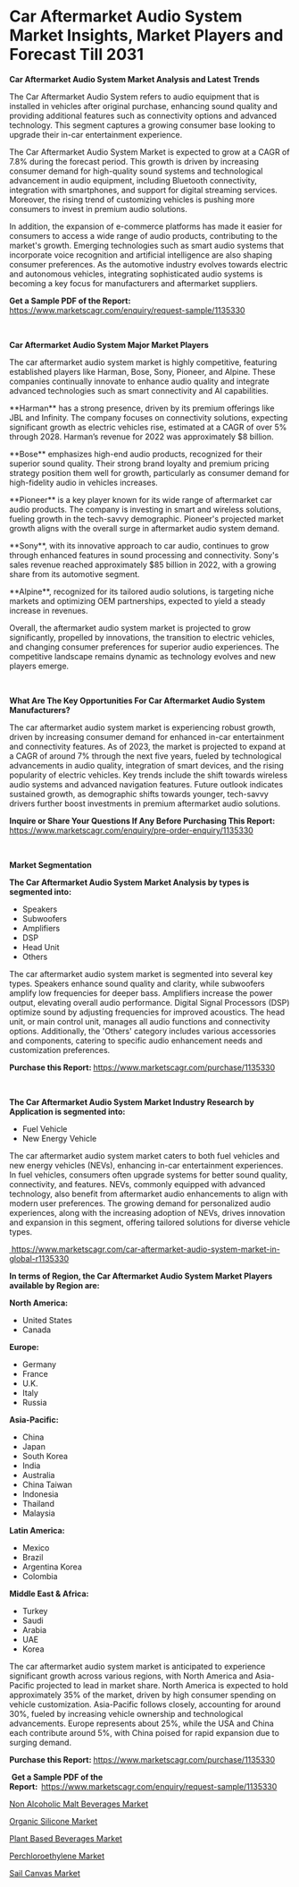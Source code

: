 <p><h1>Car Aftermarket Audio System Market Insights, Market Players and Forecast Till 2031</h1></p><p><strong>Car Aftermarket Audio System Market Analysis and Latest Trends</strong></p>
<p><p>The Car Aftermarket Audio System refers to audio equipment that is installed in vehicles after original purchase, enhancing sound quality and providing additional features such as connectivity options and advanced technology. This segment captures a growing consumer base looking to upgrade their in-car entertainment experience.</p><p>The Car Aftermarket Audio System Market is expected to grow at a CAGR of 7.8% during the forecast period. This growth is driven by increasing consumer demand for high-quality sound systems and technological advancement in audio equipment, including Bluetooth connectivity, integration with smartphones, and support for digital streaming services. Moreover, the rising trend of customizing vehicles is pushing more consumers to invest in premium audio solutions.</p><p>In addition, the expansion of e-commerce platforms has made it easier for consumers to access a wide range of audio products, contributing to the market's growth. Emerging technologies such as smart audio systems that incorporate voice recognition and artificial intelligence are also shaping consumer preferences. As the automotive industry evolves towards electric and autonomous vehicles, integrating sophisticated audio systems is becoming a key focus for manufacturers and aftermarket suppliers.</p></p>
<p><strong>Get a Sample PDF of the Report:&nbsp;</strong> <a href="https://www.marketscagr.com/enquiry/request-sample/1135330?utm_campaign=1167&utm_medium=2&utm_source=Github&utm_content=ia&utm_term=09102024&utm_id=car-aftermarket-audio-system">https://www.marketscagr.com/enquiry/request-sample/1135330</a></p>
<p>&nbsp;</p>
<p><strong>Car Aftermarket Audio System Major Market Players</strong></p>
<p><p>The car aftermarket audio system market is highly competitive, featuring established players like Harman, Bose, Sony, Pioneer, and Alpine. These companies continually innovate to enhance audio quality and integrate advanced technologies such as smart connectivity and AI capabilities.</p><p>**Harman** has a strong presence, driven by its premium offerings like JBL and Infinity. The company focuses on connectivity solutions, expecting significant growth as electric vehicles rise, estimated at a CAGR of over 5% through 2028. Harman’s revenue for 2022 was approximately $8 billion.</p><p>**Bose** emphasizes high-end audio products, recognized for their superior sound quality. Their strong brand loyalty and premium pricing strategy position them well for growth, particularly as consumer demand for high-fidelity audio in vehicles increases.</p><p>**Pioneer** is a key player known for its wide range of aftermarket car audio products. The company is investing in smart and wireless solutions, fueling growth in the tech-savvy demographic. Pioneer's projected market growth aligns with the overall surge in aftermarket audio system demand.</p><p>**Sony**, with its innovative approach to car audio, continues to grow through enhanced features in sound processing and connectivity. Sony's sales revenue reached approximately $85 billion in 2022, with a growing share from its automotive segment.</p><p>**Alpine**, recognized for its tailored audio solutions, is targeting niche markets and optimizing OEM partnerships, expected to yield a steady increase in revenues.</p><p>Overall, the aftermarket audio system market is projected to grow significantly, propelled by innovations, the transition to electric vehicles, and changing consumer preferences for superior audio experiences. The competitive landscape remains dynamic as technology evolves and new players emerge.</p></p>
<p>&nbsp;</p>
<p><strong>What Are The Key Opportunities For Car Aftermarket Audio System Manufacturers?</strong></p>
<p><p>The car aftermarket audio system market is experiencing robust growth, driven by increasing consumer demand for enhanced in-car entertainment and connectivity features. As of 2023, the market is projected to expand at a CAGR of around 7% through the next five years, fueled by technological advancements in audio quality, integration of smart devices, and the rising popularity of electric vehicles. Key trends include the shift towards wireless audio systems and advanced navigation features. Future outlook indicates sustained growth, as demographic shifts towards younger, tech-savvy drivers further boost investments in premium aftermarket audio solutions.</p></p>
<p><strong>Inquire or Share Your Questions If Any Before Purchasing This Report:</strong> <a href="https://www.marketscagr.com/enquiry/pre-order-enquiry/1135330?utm_campaign=1167&utm_medium=2&utm_source=Github&utm_content=ia&utm_term=09102024&utm_id=car-aftermarket-audio-system">https://www.marketscagr.com/enquiry/pre-order-enquiry/1135330</a></p>
<p>&nbsp;</p>
<p><strong>Market Segmentation</strong></p>
<p><strong>The Car Aftermarket Audio System Market Analysis by types is segmented into:</strong></p>
<p><ul><li>Speakers</li><li>Subwoofers</li><li>Amplifiers</li><li>DSP</li><li>Head Unit</li><li>Others</li></ul></p>
<p><p>The car aftermarket audio system market is segmented into several key types. Speakers enhance sound quality and clarity, while subwoofers amplify low frequencies for deeper bass. Amplifiers increase the power output, elevating overall audio performance. Digital Signal Processors (DSP) optimize sound by adjusting frequencies for improved acoustics. The head unit, or main control unit, manages all audio functions and connectivity options. Additionally, the 'Others' category includes various accessories and components, catering to specific audio enhancement needs and customization preferences.</p></p>
<p><strong>Purchase this Report:&nbsp;</strong><a href="https://www.marketscagr.com/purchase/1135330?utm_campaign=1167&utm_medium=2&utm_source=Github&utm_content=ia&utm_term=09102024&utm_id=car-aftermarket-audio-system">https://www.marketscagr.com/purchase/1135330</a></p>
<p>&nbsp;</p>
<p><strong>The Car Aftermarket Audio System Market Industry Research by Application is segmented into:</strong></p>
<p><ul><li>Fuel Vehicle</li><li>New Energy Vehicle</li></ul></p>
<p><p>The car aftermarket audio system market caters to both fuel vehicles and new energy vehicles (NEVs), enhancing in-car entertainment experiences. In fuel vehicles, consumers often upgrade systems for better sound quality, connectivity, and features. NEVs, commonly equipped with advanced technology, also benefit from aftermarket audio enhancements to align with modern user preferences. The growing demand for personalized audio experiences, along with the increasing adoption of NEVs, drives innovation and expansion in this segment, offering tailored solutions for diverse vehicle types.</p></p>
<p><a href="https://www.marketscagr.com/car-aftermarket-audio-system-market-in-global-r1135330?utm_campaign=1167&utm_medium=2&utm_source=Github&utm_content=ia&utm_term=09102024&utm_id=car-aftermarket-audio-system">&nbsp;https://www.marketscagr.com/car-aftermarket-audio-system-market-in-global-r1135330</a></p>
<p><strong>In terms of Region, the Car Aftermarket Audio System Market Players available by Region are:</strong></p>
<p>
    <p> <strong> North America: </strong>
        <ul>
            <li>United States</li>
            <li>Canada</li>
        </ul>
        </p> 
    <p> <strong> Europe: </strong>
        <ul>
            <li>Germany</li>
            <li>France</li>
            <li>U.K.</li>
            <li>Italy</li>
            <li>Russia</li>
        </ul>
        </p> 
    <p> <strong> Asia-Pacific: </strong>
        <ul>
            <li>China</li>
            <li>Japan</li>
            <li>South Korea</li>
            <li>India</li>
            <li>Australia</li>
            <li>China Taiwan</li>
            <li>Indonesia</li>
            <li>Thailand</li>
            <li>Malaysia</li>
        </ul>
        </p> 
    <p> <strong> Latin America: </strong>
        <ul>
            <li>Mexico</li>
            <li>Brazil</li>
            <li>Argentina Korea</li>
            <li>Colombia</li>
        </ul>
        </p> 
    <p> <strong> Middle East & Africa: </strong>
        <ul>
            <li>Turkey</li>
            <li>Saudi</li>
            <li>Arabia</li>
            <li>UAE</li>
            <li>Korea</li>
        </ul>
    </p>
    </p>
<p><p>The car aftermarket audio system market is anticipated to experience significant growth across various regions, with North America and Asia-Pacific projected to lead in market share. North America is expected to hold approximately 35% of the market, driven by high consumer spending on vehicle customization. Asia-Pacific follows closely, accounting for around 30%, fueled by increasing vehicle ownership and technological advancements. Europe represents about 25%, while the USA and China each contribute around 5%, with China poised for rapid expansion due to surging demand.</p></p>
<p><strong>Purchase this Report: </strong><a href="https://www.marketscagr.com/purchase/1135330?utm_campaign=1167&utm_medium=2&utm_source=Github&utm_content=ia&utm_term=09102024&utm_id=car-aftermarket-audio-system">https://www.marketscagr.com/purchase/1135330</a></p>
<p>&nbsp;<strong>Get a Sample PDF of the Report:&nbsp;&nbsp;</strong><a href="https://www.marketscagr.com/enquiry/request-sample/1135330?utm_campaign=1167&utm_medium=2&utm_source=Github&utm_content=ia&utm_term=09102024&utm_id=car-aftermarket-audio-system">https://www.marketscagr.com/enquiry/request-sample/1135330</a></p>
<p><strong></strong></p>
<p><p><a href="https://issuu.com/reportprime-2/docs/non-alcoholic-malt-beverages-market_c75455d0bb38dd?utm_campaign=1167&utm_medium=2&utm_source=Github&utm_content=ia&utm_term=09102024&utm_id=car-aftermarket-audio-system">Non Alcoholic Malt Beverages Market</a></p><p><a href="https://www.linkedin.com/pulse/organic-silicone-market-report-product-type-medical-gradeindustrial-fdfrf?utm_campaign=1167&utm_medium=2&utm_source=Github&utm_content=ia&utm_term=09102024&utm_id=car-aftermarket-audio-system">Organic Silicone Market</a></p><p><a href="https://issuu.com/reportprime-2/docs/plant-based-beverages-market-size-2_90fa7bc470dde5?utm_campaign=1167&utm_medium=2&utm_source=Github&utm_content=ia&utm_term=09102024&utm_id=car-aftermarket-audio-system">Plant Based Beverages Market</a></p><p><a href="https://www.linkedin.com/pulse/global-perchloroethylene-market-share-growth-opportunities-vhl5f?utm_campaign=1167&utm_medium=2&utm_source=Github&utm_content=ia&utm_term=09102024&utm_id=car-aftermarket-audio-system">Perchloroethylene Market</a></p><p><a href="https://www.linkedin.com/pulse/navigating-global-sail-canvas-market-landscape-trends-forecasts-h1uhf?utm_campaign=1167&utm_medium=2&utm_source=Github&utm_content=ia&utm_term=09102024&utm_id=car-aftermarket-audio-system">Sail Canvas Market</a></p></p>